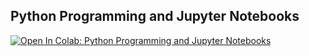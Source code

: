 ## Python Programming and Jupyter Notebooks

[![Open In Colab: Python Programming and Jupyter Notebooks](https://colab.research.google.com/assets/colab-badge.svg)](https://colab.research.google.com/github/iossifov/25e_urp/blob/main/lecture_1/1_python_and_notebooks.ipynb)
